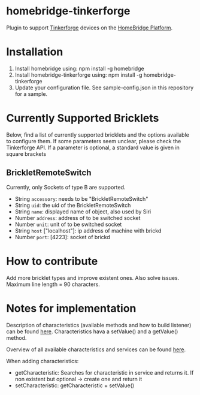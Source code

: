 # homebridge-tinkerforge

Plugin to support [Tinkerforge](http://www.tinkerforge.com/en) devices on the [HomeBridge Platform](https://github.com/nfarina/homebridge).

# Installation

1. Install homebridge using: npm install -g homebridge
2. Install homebridge-tinkerforge using: npm install -g homebridge-tinkerforge
3. Update your configuration file. See sample-config.json in this repository for a sample.

# Currently Supported Bricklets

Below, find a list of currently supported bricklets and the options available to configure them. If some parameters seem unclear, please check the Tinkerforge API. If a parameter is optional, a standard value is given in square brackets

## BrickletRemoteSwitch
Currently, only Sockets of type B are supported.

* String `accessory`: needs to be "BrickletRemoteSwitch"
* String `uid`: the uid of the BrickletRemoteSwitch
* String `name`: displayed name of object, also used by Siri
* Number `address`: address of to be switched socket
* Number `unit`: unit of to be switched socket
* String `host` ["localhost"]: ip address of machine with brickd
* Number `port`: [4223]: socket of brickd

# How to contribute

Add more bricklet types and improve existent ones. Also solve issues. Maximum line length = 90 characters.

# Notes for implementation

Description of characteristics (available methods and how to build listener) can be found [here]( https://github.com/KhaosT/HAP-NodeJS/blob/master/lib/Characteristic.js). Characteristics hava a setValue() and a getValue() method.

Overview of all available characteristics and services can be found [here](https://github.com/KhaosT/HAP-NodeJS/blob/master/lib/gen/HomeKitTypes.js).

When adding characteristics:
* getCharacteristic: Searches for characteristic in service and returns it. If non existent but optional -> create one and return it
* setCharacteristic: getCharacteristic + setValue()
